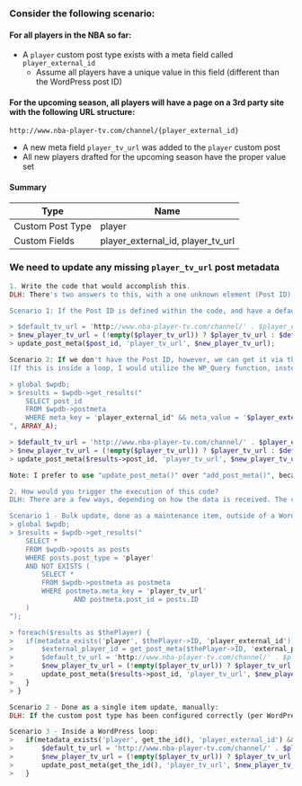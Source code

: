### Consider the following scenario:

#### For all players in the NBA so far:

* A `player` custom post type exists with a meta field called `player_external_id`
  * Assume all players have a unique value in this field (different than the WordPress post ID)
  
#### For the upcoming season, all players will have a page on a 3rd party site with the following URL structure:

`http://www.nba-player-tv.com/channel/{player_external_id}`

* A new meta field `player_tv_url` was added to the `player` custom post
* All new players drafted for the upcoming season have the proper value set

#### Summary

| Type | Name |
| ---- | ---- |
| Custom Post Type | player |
| Custom Fields | player_external_id, player_tv_url |

### We need to update any missing `player_tv_url` post metadata

```php
1. Write the code that would accomplish this.
DLH: There's two answers to this, with a one unknown element (Post ID) not being clearly defined.

Scenario 1: If the Post ID is defined within the code, and have a default fallback URL for player_tv_url

> $default_tv_url = 'http://www.nba-player-tv.com/channel/' . $player_external_id;
> $new_player_tv_url = (!empty($player_tv_url)) ? $player_tv_url : $default_tv_url;
> update_post_meta($post_id, 'player_tv_url', $new_player_tv_url);

Scenario 2: If we don't have the Post ID, however, we can get it via the unique "player_external_id" meta value, and then update the "player_tv_url" accordingly:
(If this is inside a loop, I would utilize the WP_Query function, instead)

> global $wpdb;
> $results = $wpdb->get_results("
	SELECT post_id 
	FROM $wpdb->postmeta 
	WHERE meta_key = 'player_external_id" && meta_value = '$player_external_id'
", ARRAY_A);

> $default_tv_url = 'http://www.nba-player-tv.com/channel/' . $player_external_id;
> $new_player_tv_url = (!empty($player_tv_url)) ? $player_tv_url : $default_tv_url;
> update_post_meta($results->post_id, 'player_tv_url', $new_player_tv_url);

Note: I prefer to use "update_post_meta()" over "add_post_meta()", because the update version will create the meta key/value entry if it doesn't exist, or update it if it does.

2. How would you trigger the execution of this code?
DLH: There are a few ways, depending on how the data is received. The code below is a mass update code, which should be done as a one time thing, or placed inside a function for a weekly (or daily) maintenance cycle:

Scenario 1 - Bulk update, done as a maintenance item, outside of a WordPress loop:
> global $wpdb;
> $results = $wpdb->get_results("
	SELECT * 
	FROM $wpdb->posts as posts
	WHERE posts.post_type = 'player'
	AND NOT EXISTS (
		SELECT * 
		FROM $wpdb->postmeta as postmeta
		WHERE postmeta.meta_key = 'player_tv_url' 
                AND postmeta.post_id = posts.ID
	)
");

> foreach($results as $thePlayer) {
> 	if(metadata_exists('player', $thePlayer->ID, 'player_external_id')) {
> 		$external_player_id = get_post_meta($thePlayer->ID, 'external_player_id', true);
>		$default_tv_url = 'http://www.nba-player-tv.com/channel/' . $player_external_id;
>		$new_player_tv_url = (!empty($player_tv_url)) ? $player_tv_url : $default_tv_url;
>		update_post_meta($results->post_id, 'player_tv_url', $new_player_tv_url);
> 	}
> }

Scenario 2 - Done as a single item update, manually:
DLH: If the custom post type has been configured correctly (per WordPress Codex / Development standards), you can enable the "Custom Fields" option via the "Screen Options" tab, so that individual player bio updates can be done, manually.

Scenario 3 - Inside a WordPress loop:
> 	if(metadata_exists('player', get_the_id(), 'player_external_id') && !metadata_exists('player', get_the_id(), 'player_tv_url')) {
>		$default_tv_url = 'http://www.nba-player-tv.com/channel/' . $player_external_id;
>		$new_player_tv_url = (!empty($player_tv_url)) ? $player_tv_url : $default_tv_url;
>		update_post_meta(get_the_id(), 'player_tv_url', $new_player_tv_url);
> 	}
```